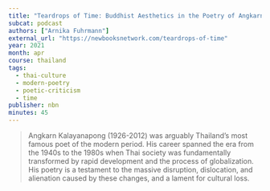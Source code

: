 ```yaml
---
title: "Teardrops of Time: Buddhist Aesthetics in the Poetry of Angkarn Kallayanapong (Interview)"
subcat: podcast
authors: ["Arnika Fuhrmann"]
external_url: "https://newbooksnetwork.com/teardrops-of-time"
year: 2021
month: apr
course: thailand
tags:
  - thai-culture
  - modern-poetry
  - poetic-criticism
  - time
publisher: nbn
minutes: 45
---
```


> Angkarn Kalayanapong (1926-2012) was arguably Thailand’s most famous poet of the modern period. His career spanned the era from the 1940s to the 1980s when Thai society was fundamentally transformed by rapid development and the process of globalization. His poetry is a testament to the massive disruption, dislocation, and alienation caused by these changes, and a lament for cultural loss.
